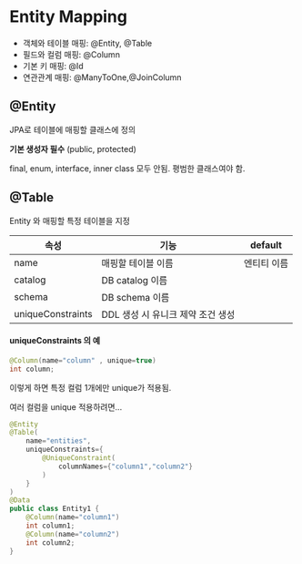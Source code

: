 # Entity Mapping

- 객체와 테이블 매핑: @Entity, @Table 
- 필드와 컬럼 매핑: @Column 
- 기본 키 매핑: @Id 
- 연관관계 매핑: @ManyToOne,@JoinColumn



## @Entity

JPA로 테이블에 매핑할 클래스에 정의

**기본 생성자 필수** (public, protected)

final, enum, interface, inner class 모두 안됨. 평범한 클래스여야 함.



## @Table

Entity 와 매핑할 특정 테이블을 지정

| 속성              | 기능                              | default     |
| ----------------- | --------------------------------- | ----------- |
| name              | 매핑할 테이블 이름                | 엔티티 이름 |
| catalog           | DB catalog 이름                   |             |
| schema            | DB schema 이름                    |             |
| uniqueConstraints | DDL 생성 시 유니크 제약 조건 생성 |             |

#### uniqueConstraints 의 예

```java
@Column(name="column" , unique=true)
int column;
```

이렇게 하면 특정 컬럼 1개에만 unique가 적용됨.

여러 컬럼을 unique 적용하려면...

```java
@Entity
@Table(
	name="entities",
	uniqueConstraints={
		@UniqueConstraint(
			columnNames={"column1","column2"}
		)
	}
)
@Data
public class Entity1 {
	@Column(name="column1")
	int column1;
	@Column(name="column2")
	int column2;
}
```



